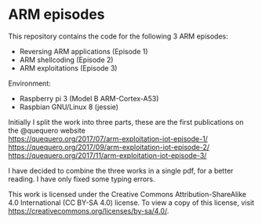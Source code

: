 # ARM episodes

This repository contains the code for the following 3 ARM episodes:
- Reversing ARM applications (Episode 1)
- ARM shellcoding (Episode 2)
- ARM exploitations (Episode 3)

Environment: 
- Raspberry pi 3 (Model B ARM-Cortex-A53)
- Raspbian GNU/Linux 8 (jessie)

Initially I split the work into three parts, these are the first publications on the @quequero website<br>
https://quequero.org/2017/07/arm-exploitation-iot-episode-1/<br>
https://quequero.org/2017/09/arm-exploitation-iot-episode-2/<br>
https://quequero.org/2017/11/arm-exploitation-iot-episode-3/<br>

I have decided to combine the three works in a single pdf, for a better reading.
I have only fixed some typing errors.

This work is licensed under the Creative Commons Attribution-ShareAlike 4.0 International (CC BY-SA 4.0) license. To view a copy of this license, visit https://creativecommons.org/licenses/by-sa/4.0/.




